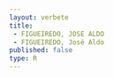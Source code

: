 ```yaml
---
layout: verbete
title:
 - FIGUEIREDO, JOSE ALDO
 - FIGUEIREDO, José Aldo
published: false
type: R
---
```


